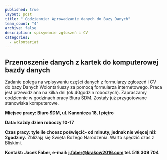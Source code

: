 ```yaml
---
published: true
layout: post
title: " Codziennie: Wprowadzanie danych do Bazy Danych"
team_count: "4"
archive: false
description: spisywanie zgłoszeń i CV
categories: 
  - wolontariat
---
```


## Przenoszenie danych z kartek do komputerowej bazdy danych

Zadanie polega na wpisywaniu części danych z formularzy zgłoszeń i CV do bazy Danych Wolontariuszy za pomocą formularza internetowego. 
Praca jest przewidziana na kilka dni (ok 40godzin roboczych). 
Zapraszamy codziennie w godzinach pracy Biura ŚDM.
Zostały już przygotowane stanowiska komputerowe.


**Miejsce pracy: Biuro ŚDM, ul. Kanonicza 18, I piętro**

**Data: każdy dzień roboczy 10-17**

**Czas pracy: tyle ile chcesz poświęcić- od minuty, jednak nie więcej niż 2godziny.** Zbliżają się Święta Bożego Narodzenia. Warto spędzić czas z Bliskimi.

**Kontakt: Jacek Faber, e-mail: j.faber@krakow2016.com   tel. 518 309 704**